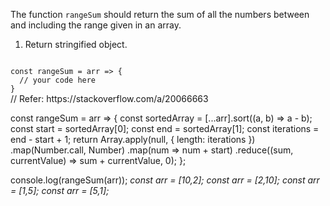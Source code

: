 The function `rangeSum` should return the sum of all the numbers between and including the range given in an array.

1. Return stringified object.

<codeblock language="javascript" type="exercise" testMode="multipleInput">
<code>
const rangeSum = arr => {
  // your code here
}
</code>

<solution>
// Refer: https://stackoverflow.com/a/20066663

const rangeSum = arr => {
  const sortedArray = [...arr].sort((a, b) => a - b);
  const start = sortedArray[0];
  const end = sortedArray[1];
  const iterations = end - start + 1;
  return Array.apply(null, { length: iterations })
    .map(Number.call, Number)
    .map(num => num + start)
    .reduce((sum, currentValue) => sum + currentValue, 0);
};
</solution>

<testcases>
<caller>
console.log(rangeSum(arr));
</caller>
<testcase>
<i>
const arr = [10,2];
</i>
</testcase>
<testcase>
<i>
const arr = [2,10];
</i>
</testcase>
<testcase>
<i>
const arr = [1,5];
</i>
</testcase>
<testcase>
<i>
const arr = [5,1];
</i>
</testcase>
</testcases>
</codeblock>